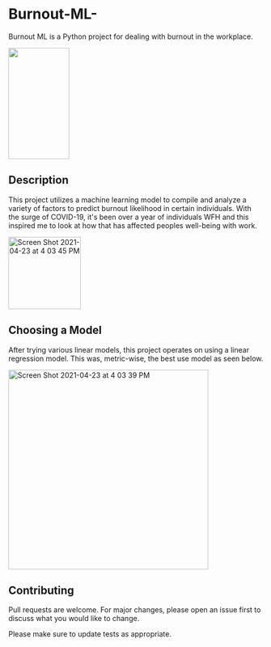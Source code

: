 
# Burnout-ML-
Burnout ML is a Python project for dealing with burnout in the workplace.


<img src="https://media.giphy.com/media/QX15lZJbifeQPzcNDt/giphy.gif" width="120" height="220"/>


## Description
This project utilizes a machine learning model to compile and analyze a variety of factors to predict burnout likelihood in certain individuals. 
With the surge of COVID-19, it's been over a year of individuals WFH and this inspired me to look at how that has affected peoples well-being with work. 

<img width="143" alt="Screen Shot 2021-04-23 at 4 03 45 PM" src="https://user-images.githubusercontent.com/63681945/115937786-968a1180-a44d-11eb-94f5-d643d4bcdc97.png">



## Choosing a Model
After trying various linear models, this project operates on using a linear regression model. This was, metric-wise, the best use model as seen below. 


<img width="395" alt="Screen Shot 2021-04-23 at 4 03 39 PM" src="https://user-images.githubusercontent.com/63681945/115937775-86723200-a44d-11eb-8708-6e7579ee18b6.png">


## Contributing
Pull requests are welcome. For major changes, please open an issue first to discuss what you would like to change.

Please make sure to update tests as appropriate.

## 

